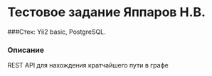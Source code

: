 # Тестовое задание Яппаров Н.В.

###Стек: Yii2 basic, PostgreSQL.

### Описание
REST API для нахождения кратчайшего пути в графе
